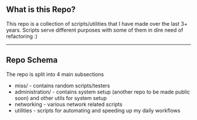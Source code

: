 ## What is this Repo?

This repo is a collection of scripts/utilities that I have made over the last 3+ years. Scripts serve different purposes with some of them in dire need of refactoring :)

---
## Repo Schema
The repo is split into 4 main subsections

* miss/ - contains random scripts/testers
* administration/ - contains system setup (another repo to be made public soon) and other utils for system setup
* networking - various network related scripts
* utilities - scripts for automating and speeding up my daily workflows
